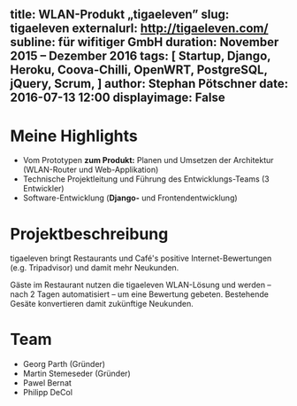 title: WLAN-Produkt „tigaeleven”
slug: tigaeleven
externalurl: http://tigaeleven.com/
subline: für wifitiger GmbH
duration: November 2015 – Dezember 2016
tags: [ Startup, Django, Heroku, Coova-Chilli, OpenWRT, PostgreSQL, jQuery, Scrum, ]
author: Stephan Pötschner
date: 2016-07-13 12:00
displayimage: False
---
# Meine Highlights

* Vom Prototypen **zum Produkt:** Planen und Umsetzen der Architektur (WLAN-Router und Web-Applikation)
* Technische Projektleitung und Führung des Entwicklungs-Teams (3 Entwickler)
* Software-Entwicklung (**Django-** und Frontendentwicklung)

# Projektbeschreibung

tigaeleven bringt Restaurants und Café's positive Internet-Bewertungen (e.g. Tripadvisor) und damit mehr Neukunden.

Gäste im Restaurant nutzen die tigaeleven WLAN-Lösung und werden – nach 2 Tagen automatisiert – um eine Bewertung gebeten.
Bestehende Gesäte konvertieren damit zukünftige Neukunden.

# Team

* Georg Parth (Gründer)
* Martin Stemeseder (Gründer)
* Pawel Bernat
* Philipp DeCol
